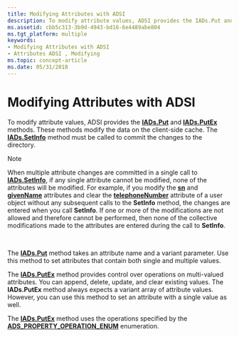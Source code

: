 ```yaml
---
title: Modifying Attributes with ADSI
description: To modify attribute values, ADSI provides the IADs.Put and IADs.PutEx methods. These methods modify the data on the client-side cache. The IADs.SetInfo method must be called to commit the changes to the directory.
ms.assetid: cbb5c313-3b9d-4943-bd16-6e4489abe804
ms.tgt_platform: multiple
keywords:
- Modifying Attributes with ADSI
- Attributes ADSI , Modifying
ms.topic: concept-article
ms.date: 05/31/2018
---
```


# Modifying Attributes with ADSI

To modify attribute values, ADSI provides the [**IADs.Put**](/windows/desktop/api/Iads/nf-iads-iads-put) and [**IADs.PutEx**](/windows/desktop/api/Iads/nf-iads-iads-putex) methods. These methods modify the data on the client-side cache. The [**IADs.SetInfo**](/windows/desktop/api/Iads/nf-iads-iads-setinfo) method must be called to commit the changes to the directory.

> [!Note]  
> When multiple attribute changes are committed in a single call to [**IADs.SetInfo**](/windows/desktop/api/Iads/nf-iads-iads-setinfo), if any single attribute cannot be modified, none of the attributes will be modified. For example, if you modify the [**sn**](/windows/desktop/ADSchema/a-sn) and [**givenName**](/windows/desktop/ADSchema/a-givenname) attributes and clear the [**telephoneNumber**](/windows/desktop/ADSchema/a-telephonenumber) attribute of a user object without any subsequent calls to the **SetInfo** method, the changes are entered when you call **SetInfo**. If one or more of the modifications are not allowed and therefore cannot be performed, then none of the collective modifications made to the attributes are entered during the call to **SetInfo**.

 

The [**IADs.Put**](/windows/desktop/api/Iads/nf-iads-iads-put) method takes an attribute name and a variant parameter. Use this method to set attributes that contain both single and multiple values.

The [**IADs.PutEx**](/windows/desktop/api/Iads/nf-iads-iads-putex) method provides control over operations on multi-valued attributes. You can append, delete, update, and clear existing values. The **IADs.PutEx** method always expects a variant array of attribute values. However, you can use this method to set an attribute with a single value as well.

The [**IADs.PutEx**](/windows/desktop/api/Iads/nf-iads-iads-putex) method uses the operations specified by the [**ADS\_PROPERTY\_OPERATION\_ENUM**](/windows/win32/api/iads/ne-iads-ads_property_operation_enum) enumeration.

 

 
